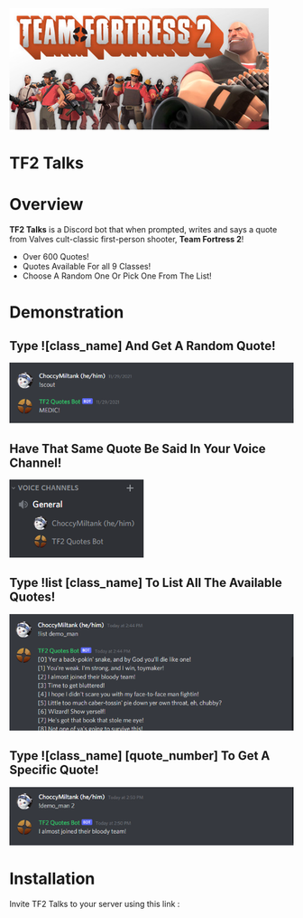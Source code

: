 ![](images/tf2.jpg)
# TF2 Talks

# Overview
__TF2 Talks__ is a Discord bot that when prompted, writes and says a quote from Valves cult-classic first-person shooter, __Team Fortress 2__!

* Over 600 Quotes!
* Quotes Available For all 9 Classes!
* Choose A Random One Or Pick One From The List!

# Demonstration
## Type ![class_name] And Get A Random Quote!
![](images/tutorial4.PNG)
## Have That Same Quote Be Said In Your Voice Channel!
![](images/tutorial2.PNG)
## Type !list [class_name] To List All The Available Quotes!
![](images/tutorial3.PNG)
## Type ![class_name] [quote_number] To Get A Specific Quote! 
![](images/tutorial5.PNG)


# Installation
Invite TF2 Talks to your server using this link :
